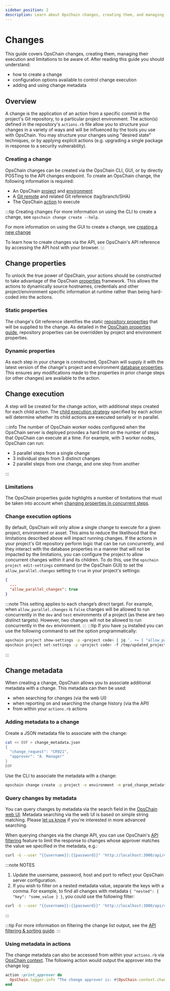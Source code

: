 ```yaml
---
sidebar_position: 2
description: Learn about OpsChain changes, creating them, and managing their execution.
---
```


# Changes

This guide covers OpsChain changes, creating them, managing their execution and limitations to be aware of. After reading this guide you should understand:

- how to create a change
- configuration options available to control change execution
- adding and using change metadata

## Overview

A change is the application of an action from a specific commit in the project's Git repository, to a particular project environment. The action(s) defined in the repository's `actions.rb` file allow you to structure your changes in a variety of ways and will be influenced by the tools you use with OpsChain. You may structure your changes using "desired state" techniques, or by applying explicit actions (e.g. upgrading a single package in response to a security vulnerability).

### Creating a change

OpsChain changes can be created via the OpsChain CLI, GUI, or by directly POSTing to the API changes endpoint. To create an OpsChain change, the following information is required:

- An OpsChain [project](/reference/concepts/concepts.md#project) and [environment](/reference/concepts/concepts.md#environment)
- A [Git remote](/reference/concepts/git-remotes.md) and related Git reference (tag/branch/SHA)
- The OpsChain [action](/reference/concepts/actions.md) to execute

:::tip Creating changes
For more information on using the CLI to create a change, see `opschain change create --help`.

For more information on using the GUI to create a change, see [creating a new change](/ui/activity.md#run-change)

To learn how to create changes via the API, see OpsChain's API reference by accessing the API host with your browser.
:::

## Change properties

To unlock the true power of OpsChain, your actions should be constructed to take advantage of the OpsChain [properties](/reference/concepts/properties.md) framework. This allows the actions to dynamically source hostnames, credentials and other project/environment specific information at runtime rather than being hard-coded into the actions.

### Static properties

The change's Git reference identifies the static [repository properties](/reference/concepts/properties.md#git-repository) that will be supplied to the change. As detailed in the [OpsChain properties guide](/reference/concepts/properties.md#opschain-properties), repository properties can be overridden by project and environment properties.

### Dynamic properties

As each step in your change is constructed, OpsChain will supply it with the latest version of the change's project and environment [database properties](/reference/concepts/properties.md#database). This ensures any modifications made to the properties in prior change steps (or other changes) are available to the action.

## Change execution

A step will be created for the change action, with additional steps created for each child action. The [child execution strategy](/reference/concepts/actions.md#child-execution-strategy) specified by each action will determine whether its child actions are executed serially or in parallel.

:::info
The number of OpsChain worker nodes configured when the OpsChain server is deployed provides a hard limit on the number of steps that OpsChain can execute at a time. For example, with 3 worker nodes, OpsChain can run:

- 3 parallel steps from a single change
- 3 individual steps from 3 distinct changes
- 2 parallel steps from one change, and one step from another

:::

### Limitations

The OpsChain properties guide highlights a number of limitations that must be taken into account when [changing properties in concurrent steps](/reference/concepts/properties.md#changing-properties-in-concurrent-steps).

### Change execution options

By default, OpsChain will only allow a single change to execute for a given project, environment or asset. This aims to reduce the likelihood that the limitations described above will impact running changes. If the actions in your project's Git repository perform logic that can be run concurrently, and they interact with the database properties in a manner that will not be impacted by the limitations, you can configure the project to allow concurrent changes within it and its children. To do this, use the `opschain project edit-settings` command (or the OpsChain GUI) to set the `allow_parallel.changes` setting to `true` in your project's settings:

```json
{
  ...
  "allow_parallel_changes": true
}
```

:::note
This setting applies to each change’s direct target. For example, when `allow_parallel.changes` is `false` changes will be allowed to run concurrently in the `dev` and `test` environments of a project (as these are two distinct targets). However, two changes will not be allowed to run concurrently in the `dev` environment.
:::
:::tip
If you have `jq` installed you can use the following command to set the option programmatically:

```bash
opschain project show-settings -p <project code> | jq '. += { "allow_parallel": { "changes": true } }' > /tmp/updated_project_settings.json
opschain project set-settings -p <project code> -f /tmp/updated_project_settings.json -y
```

:::

## Change metadata

When creating a change, OpsChain allows you to associate additional metadata with a change. This metadata can then be used:

- when searching for changes (via the web UI)
- when reporting on and searching the change history (via the API)
- from within your `actions.rb` actions

### Adding metadata to a change

Create a JSON metadata file to associate with the change:

```bash
cat << EOF > change_metadata.json
{
  "change_request": "CR921",
  "approver": "A. Manager"
}
EOF
```

Use the CLI to associate the metadata with a change:

```bash
opschain change create -p project -e environment -m prod_change_metadata.json -a action -g git_rev -G git_remote -y
```

### Query changes by metadata

You can query changes by metadata via the search field in the [OpsChain web UI](/getting-started/README.md#visit-the-opschain-web-ui). Metadata searching via the web UI is based on simple string matching. Please [let us know](mailto:opschain-support@limepoint.com) if you're interested in more advanced searching.

When querying changes via the change API, you can use OpsChain's [API filtering](/reference/api-filtering.md) feature to limit the response to changes whose approver matches the value we specified in the metadata, e.g.:

```bash
curl -G --user "{{username}}:{{password}}" 'http://localhost:3000/api/changes' --data-urlencode 'filter[metadata_approver_eq]=A. Manager'
```

:::note NOTES

1. Update the username, password, host and port to reflect your OpsChain server configuration.
2. If you wish to filter on a nested metadata value, separate the keys with a comma. For example, to find all changes with metadata `{ "nested": { "key": "some_value } }`, you could use the following filter:

```bash
curl -G --user "{{username}}:{{password}}" 'http://localhost:3000/api/changes' --data-urlencode 'filter[metadata_nested,key_eq]=some_value'
```

:::

:::tip
For more information on filtering the change list output, see the [API filtering & sorting guide](/reference/api-filtering.md).
:::

### Using metadata in actions

The change metadata can also be accessed from within your `actions.rb` via [OpsChain context](/reference/concepts/context.md). The following action would output the approver into the change log:

```ruby
action :print_approver do
  OpsChain.logger.info "The change approver is: #{OpsChain.context.change.metadata.approver}"
end
```
